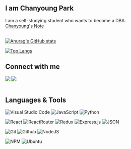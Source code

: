 ## I am Chanyoung Park
I am a self-studying student who wants to become a DBA.
<br>
[Chanyoung's Note](https://chanyoungpark88.github.io/)
<br>
<br>

[![Anurag's GitHub stats](https://github-readme-stats.vercel.app/api?username=ChanyoungPark88&show_icons=true&theme=city_lights)](https://github.com/anuraghazra/github-readme-stats)

[![Top Langs](https://github-readme-stats.vercel.app/api/top-langs/?username=ChanyoungPark88&theme=city_lights)](https://github.com/anuraghazra/github-readme-stats)

## Connect with me

<a href="https://www.linkedin.com/in/chanyoung-park-001111128/" target="_blank" >
  <img align="left"  src="https://img.shields.io/badge/LinkedIn-0077B5?style=for-the-badge&logo=linkedin&logoColor=white" />
</a>
<a href="mailto:chanyoung.p.1988@gmail.com" target="_blank">
   <img align="left"src="https://img.shields.io/badge/Gmail-D14836?style=for-the-badge&logo=gmail&logoColor=white" />
</a>

<br>
<br>

## Languages & Tools

![Visual Studio Code](https://img.shields.io/badge/Visual%20Studio%20Code-0078d7.svg?style=for-the-badge&logo=visual-studio-code&logoColor=white)
![JavaScript](https://img.shields.io/badge/javascript-%23323330.svg?style=for-the-badge&logo=javascript&logoColor=%23F7DF1E)
![Python](https://img.shields.io/badge/python-3670A0?style=for-the-badge&logo=python&logoColor=ffdd54)
<!-- ![Flask](https://img.shields.io/badge/flask-%23000.svg?style=for-the-badge&logo=flask&logoColor=white) -->
<!-- ![HTML5](https://img.shields.io/badge/html5-%23E34F26.svg?style=for-the-badge&logo=html5&logoColor=white) -->
<!-- ![CSS3](https://img.shields.io/badge/css3-%231572B6.svg?style=for-the-badge&logo=css3&logoColor=white) -->
![React](https://img.shields.io/badge/react-%2320232a.svg?style=for-the-badge&logo=react&logoColor=%2361DAFB)
![ReactRouter](https://img.shields.io/badge/React_Router-CA4245?style=for-the-badge&logo=react-router&logoColor=white)
![Redux](https://img.shields.io/badge/redux-%23593d88.svg?style=for-the-badge&logo=redux&logoColor=white)
![Express.js](https://img.shields.io/badge/express.js-%23404d59.svg?style=for-the-badge&logo=express&logoColor=%2361DAFB)
![JSON](https://img.shields.io/badge/json-5E5C5C?style=for-the-badge&logo=json&logoColor=white)
<!-- ![JWT](https://img.shields.io/badge/JWT-black?style=for-the-badge&logo=JSON%20web%20tokens) -->
<!-- ![Postgres](https://img.shields.io/badge/postgres-%23316192.svg?style=for-the-badge&logo=postgresql&logoColor=white) -->
<!-- ![PostgreSQL](https://img.shields.io/badge/PostgreSQL-316192?style=for-the-badge&logo=postgresql&logoColor=white) -->
<!-- ![Sequelize](https://img.shields.io/badge/Sequelize-52B0E7?style=for-the-badge&logo=Sequelize&logoColor=white) -->
<!-- ![Docker](https://img.shields.io/badge/docker-%230db7ed.svg?style=for-the-badge&logo=docker&logoColor=white) -->
<!-- ![Heroku](https://img.shields.io/badge/heroku-%23430098.svg?style=for-the-badge&logo=heroku&logoColor=white) -->
<!-- ![Netlify](https://img.shields.io/badge/netlify-%23000000.svg?style=for-the-badge&logo=netlify&logoColor=#00C7B7) -->
![Git](https://img.shields.io/badge/git-%23F05033.svg?style=for-the-badge&logo=git&logoColor=white)
![Github](https://img.shields.io/badge/GitHub-100000?style=for-the-badge&logo=github&logoColor=white)
![NodeJS](https://img.shields.io/badge/node.js-6DA55F?style=for-the-badge&logo=node.js&logoColor=white)
<!-- ![Pug](https://img.shields.io/badge/Pug-FFF?style=for-the-badge&logo=pug&logoColor=A86454) -->
![NPM](https://img.shields.io/badge/npm-CB3837?style=for-the-badge&logo=npm&logoColor=white)
![Ubuntu](https://img.shields.io/badge/Ubuntu-E95420?style=for-the-badge&logo=ubuntu&logoColor=white)
<!-- ![Socket.io](https://img.shields.io/badge/Socket.io-black?style=for-the-badge&logo=socket.io&badgeColor=010101) -->
<!-- ![AWS](https://img.shields.io/badge/Amazon_AWS-232F3E?style=for-the-badge&logo=amazon-aws&logoColor=white) -->
